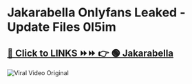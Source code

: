 
 # Jakarabella Onlyfans Leaked - Update Files 0l5im

## <h2><a href="https://clipsfans.com/Jakarabella&ref=git">🔗 Click to LINKS ⏩⏩ 👉 🟢 Jakarabella </a></h2>

<a href="https://clipsfans.com/Jakarabella&ref=git" rel="nofollow" data-target="animated-image.originalLink"><img src="https://i.ibb.co.com/xMMVF88/686577567.gif" alt="Viral Video Original" style="max-width: 100%; display: inline-block;" data-target="animated-image.originalImage"></a>

